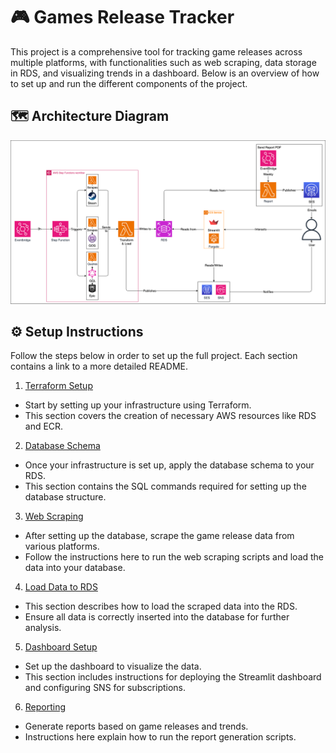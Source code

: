 # 🎮 Games Release Tracker
This project is a comprehensive tool for tracking game releases across multiple platforms, with functionalities such as web scraping, data storage in RDS, and visualizing trends in a dashboard. Below is an overview of how to set up and run the different components of the project.

## 🗺️ Architecture Diagram
![Architecture Diagram](architecture_diagram.png)

## ⚙️ Setup Instructions
Follow the steps below in order to set up the full project. Each section contains a link to a more detailed README.

1. [Terraform Setup](https://github.com/mehrdadhalali/Games-Release-Tracker/blob/main/terraform/README.md)
- Start by setting up your infrastructure using Terraform.
- This section covers the creation of necessary AWS resources like RDS and ECR.

2. [Database Schema](https://github.com/mehrdadhalali/Games-Release-Tracker/blob/main/schema/README.md)
- Once your infrastructure is set up, apply the database schema to your RDS.
- This section contains the SQL commands required for setting up the database structure.

3. [Web Scraping](https://github.com/mehrdadhalali/Games-Release-Tracker/blob/main/web_scraping/README.md)
- After setting up the database, scrape the game release data from various platforms.
- Follow the instructions here to run the web scraping scripts and load the data into your database.

4. [Load Data to RDS](https://github.com/mehrdadhalali/Games-Release-Tracker/blob/main/load_to_rds/README.md)
- This section describes how to load the scraped data into the RDS.
- Ensure all data is correctly inserted into the database for further analysis.

5. [Dashboard Setup](https://github.com/mehrdadhalali/Games-Release-Tracker/blob/main/dashboard/README.md)
- Set up the dashboard to visualize the data.
- This section includes instructions for deploying the Streamlit dashboard and configuring SNS for subscriptions.

6. [Reporting](https://github.com/mehrdadhalali/Games-Release-Tracker/blob/main/report/README.md)
- Generate reports based on game releases and trends.
- Instructions here explain how to run the report generation scripts.
